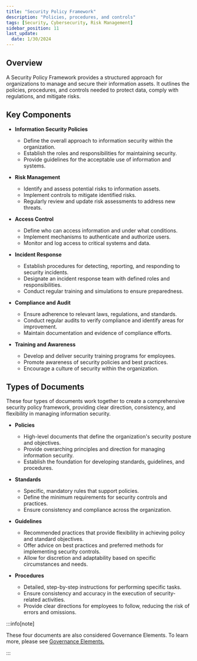 ```yaml
---
title: "Security Policy Framework"
description: "Policies, procedures, and controls"
tags: [Security, Cybersecurity, Risk Management]
sidebar_position: 11
last_update:
  date: 1/30/2024
---
```


## Overview

A Security Policy Framework provides a structured approach for organizations to manage and secure their information assets. It outlines the policies, procedures, and controls needed to protect data, comply with regulations, and mitigate risks.

## Key Components

- **Information Security Policies**
  - Define the overall approach to information security within the organization.
  - Establish the roles and responsibilities for maintaining security.
  - Provide guidelines for the acceptable use of information and systems.

- **Risk Management**
  - Identify and assess potential risks to information assets.
  - Implement controls to mitigate identified risks.
  - Regularly review and update risk assessments to address new threats.

- **Access Control**
  - Define who can access information and under what conditions.
  - Implement mechanisms to authenticate and authorize users.
  - Monitor and log access to critical systems and data.

- **Incident Response**
  - Establish procedures for detecting, reporting, and responding to security incidents.
  - Designate an incident response team with defined roles and responsibilities.
  - Conduct regular training and simulations to ensure preparedness.

- **Compliance and Audit**
  - Ensure adherence to relevant laws, regulations, and standards.
  - Conduct regular audits to verify compliance and identify areas for improvement.
  - Maintain documentation and evidence of compliance efforts.

- **Training and Awareness**
  - Develop and deliver security training programs for employees.
  - Promote awareness of security policies and best practices.
  - Encourage a culture of security within the organization.


## Types of Documents 

These four types of documents work together to create a comprehensive security policy framework, providing clear direction, consistency, and flexibility in managing information security.

- **Policies**
  - High-level documents that define the organization's security posture and objectives.
  - Provide overarching principles and direction for managing information security.
  - Establish the foundation for developing standards, guidelines, and procedures.

- **Standards**
  - Specific, mandatory rules that support policies.
  - Define the minimum requirements for security controls and practices.
  - Ensure consistency and compliance across the organization.

- **Guidelines**
  - Recommended practices that provide flexibility in achieving policy and standard objectives.
  - Offer advice on best practices and preferred methods for implementing security controls.
  - Allow for discretion and adaptability based on specific circumstances and needs.

- **Procedures**
  - Detailed, step-by-step instructions for performing specific tasks.
  - Ensure consistency and accuracy in the execution of security-related activities.
  - Provide clear directions for employees to follow, reducing the risk of errors and omissions.

:::info[note]

These four documents are also considered Governance Elements.
To learn more, please see [Governance Elements.](046-Governance-Elements.md)

:::
